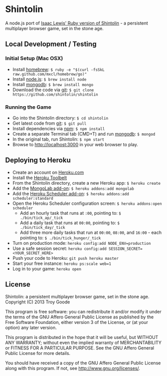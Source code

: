 # Shintolin

A node.js port of [Isaac Lewis' Ruby version of Shintolin](https://github.com/IsaacLewis/Shintolin) - a persistent multiplayer browser game, set in the stone age.

## Local Development / Testing

### Initial Setup (Mac OSX)

* Install [homebrew](http://mxcl.github.com/homebrew/): `$ ruby -e "$(curl -fsSkL raw.github.com/mxcl/homebrew/go)"`
* Install [node.js](http://nodejs.org/): `$ brew install node`
* Install [mongodb](http://www.mongodb.org/): `$ brew install mongo`
* Download the code via [git](http://git-scm.com/): `$ git clone https://github.com/shintolin/shintolin`

### Running the Game

* Go into the Shintolin directory: `$ cd shintolin`
* Get latest code from [git](http://git-scm.com/): `$ git pull`
* Install dependencies via [npm](http://npmjs.org/): `$ npm install`
* Create a separate Terminal tab (CMD+T) and run [mongodb](http://www.mongodb.org/): `$ mongod`
* In the original tab, run Shintolin: `$ npm start`
* Browse to [http://localhost:3000](http://localhost) in your web browser to play.

## Deploying to Heroku

* Create an account on [Heroku.com](http://heroku.com/)
* Install the [Heroku Toolbelt](https://toolbelt.heroku.com/)
* From the Shintolin directory, create a new Heroku app: `$ heroku create`
* Add the [MongoLab add-on](https://addons.heroku.com/mongolab): `$ heroku addons:add mongolab`
* Add the [Heroku Scheduler add-on](https://addons.heroku.com/scheduler): `$ heroku addons:add scheduler:standard`
* Open the Heroku Scheduler configuration screen: `$ heroku addons:open scheduler`
  * Add an hourly task that runs at `:00`, pointing to: `$ ./bin/tick_ap/_tick`
  * Add a daily task that runs at `00:00`, pointing to: `$ ./bin/tick_day/_tick`
  * Add three more daily tasks that run at `00:00`, `08:00`, and `16:00` - each pointing to: `$ ./bin/tick_hunger/_tick`
* Turn on production mode: `heroku config:add NODE_ENV=production`
* Use a safe session secret: `heroku config:add SESSION_SECRET=<YOUR_SECRET_HERE>`
* Push your code to Heroku: `git push heroku master`
* Start your free instance: `heroku ps:scale web=1`
* Log in to your game: `heroku open`

## License

Shintolin: a persistent multiplayer browser game, set in the stone age.
Copyright (C) 2013 Troy Goode

This program is free software: you can redistribute it and/or modify it under the terms of the GNU Affero General Public License as published by the Free Software Foundation, either version 3 of the License, or (at your option) any later version.

This program is distributed in the hope that it will be useful, but WITHOUT ANY WARRANTY; without even the implied warranty of MERCHANTABILITY or FITNESS FOR A PARTICULAR PURPOSE.  See the GNU Affero General Public License for more details.

You should have received a copy of the GNU Affero General Public License along with this program.  If not, see [<http://www.gnu.org/licenses/>](http://www.gnu.org/licenses/).
